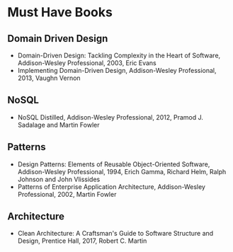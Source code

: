 # Must Have Books
## Domain Driven Design
* Domain-Driven Design: Tackling Complexity in the Heart of Software, Addison-Wesley Professional, 2003, Eric Evans
* Implementing Domain-Driven Design, Addison-Wesley Professional, 2013, Vaughn Vernon
## NoSQL
* NoSQL Distilled, Addison-Wesley Professional, 2012, Pramod J. Sadalage and Martin Fowler
## Patterns
* Design Patterns: Elements of Reusable Object-Oriented Software, Addison-Wesley Professional, 1994, Erich Gamma, Richard Helm, Ralph Johnson and John Vlissides
* Patterns of Enterprise Application Architecture, Addison-Wesley Professional, 2002, Martin Fowler

## Architecture
* Clean Architecture: A Craftsman's Guide to Software Structure and Design, Prentice Hall, 2017, Robert C. Martin
